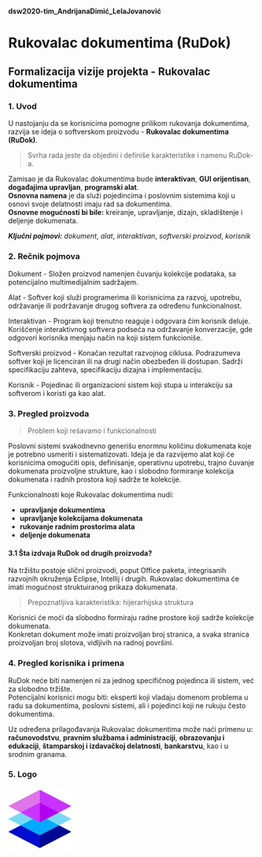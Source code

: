 #### dsw2020-tim_AndrijanaDimić_LelaJovanović

# **Rukovalac dokumentima (RuDok)**

## Formalizacija vizije projekta - Rukovalac dokumentima  
### 1. Uvod

U nastojanju da se korisnicima pomogne prilikom rukovanja dokumentima, razvija se ideja o softverskom proizvodu - **Rukovalac dokumentima (RuDok)**. 
> Svrha rada jeste da objedini i definiše karakteristike i namenu RuDok-a.

Zamisao je da Rukovalac dokumentima bude **interaktivan**, **GUI orijentisan**, **događajima upravljan**, **programski alat**.   
**Osnovna namena** je da služi pojedincima i poslovnim sistemima koji u osnovi svoje delatnosti imaju rad sa dokumentima.     
**Osnovne mogućnosti bi bile:** kreiranje, upravljanje, dizajn, skladištenje i deljenje dokumenata.

***Ključni pojmovi:***  _dokument_, _alat_, _interaktivan_, _softverski proizvod_, _korisnik_

### 2. Rečnik pojmova

Dokument - Složen proizvod namenjen čuvanju kolekcije podataka, sa potencijalno multimedijalnim sadržajem.

Alat - Softver koji služi programerima ili korisnicima za razvoj, upotrebu, održavanje ili podržavanje drugog softvera za određenu funkcionalnost.

Interaktivan - Program koji trenutno reaguje i odgovara čim korisnik deluje. Korišćenje interaktivnog softvera podseća na održavanje konverzacije, gde odgovori korisnika menjaju način na koji sistem funkcioniše.

Softverski proizvod - Konačan rezultat razvojnog ciklusa. Podrazumeva softver koji je licenciran ili na drugi način obezbeđen ili dostupan. Sadrži specifikaciju zahteva, specifikaciju dizajna i implementaciju. 

Korisnik - Pojedinac ili organizacioni sistem koji stupa u interakciju sa softverom i koristi ga kao alat.

### 3. Pregled proizvoda
> Problem koji rešavamo i funkcionalnosti

Poslovni sistemi svakodnevno generišu enormnu količinu dokumenata koje je potrebno usmeriti i sistematizovati.
Ideja je da razvijemo alat koji će korisnicima omogućiti opis, definisanje, operativnu upotrebu, trajno čuvanje dokumenata proizvoljne strukture, kao i slobodno formiranje kolekcija dokumenata i radnih prostora koji sadrže te kolekcije.

Funkcionalnosti koje Rukovalac dokumentima nudi:
* **upravljanje dokumentima**  
* **upravljanje kolekcijama dokumenata**
* **rukovanje radnim prostorima alata**
* **deljenje dokumenata**


#### 3.1 Šta izdvaja RuDok od drugih proizvoda?

Na tržištu postoje slični proizvodi, poput Office paketa, integrisanih razvojnih okruženja Eclipse, Intellij i drugih. 
Rukovalac dokumentima će imati mogućnost struktuiranog prikaza dokumenata.
> Prepoznatljiva karakteristika: hijerarhijska struktura

Korisnici će moći da slobodno formiraju radne prostore koji sadrže kolekcije dokumenata.  
Konkretan dokument može imati proizvoljan broj stranica, a svaka stranica proizvoljan broj slotova, vidljivih na radnoj površini. 


### 4. Pregled korisnika i primena                                                                             

RuDok neće biti namenjen ni za jednog specifičnog pojedinca ili sistem, već za slobodno tržište.       
Potencijalni korisnici mogu biti: eksperti koji vladaju domenom problema u radu sa dokumentima, poslovni sistemi, ali i pojedinci koji ne rukuju često dokumentima.

Uz određena prilagođavanja Rukovalac dokumentima može naći primenu u: **računovodstvu**,  **pravnim službama i administraciji**, **obrazovanju i edukaciji**, **štamparskoj i izdavačkoj delatnosti**, **bankarstvu**, kao i u srodnim granama.

### 5. Logo
![](/layer128.png)

